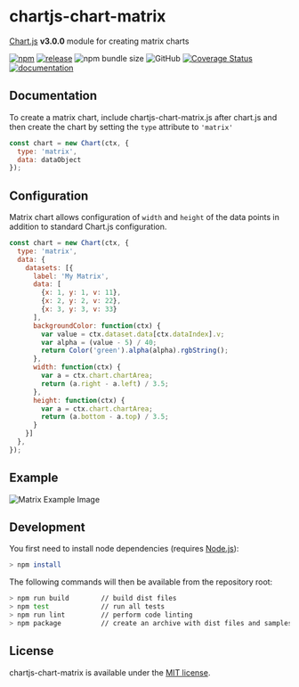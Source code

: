 # chartjs-chart-matrix

[Chart.js](https://www.chartjs.org/) **v3.0.0** module for creating matrix charts

[![npm](https://img.shields.io/npm/v/chartjs-chart-matrix.svg)](https://www.npmjs.com/package/chartjs-chart-matrix)
[![release](https://img.shields.io/github/release/kurkle/chartjs-chart-matrix.svg?style=flat-square)](https://github.com/kurkle/chartjs-chart-matrix/releases/latest)
![npm bundle size](https://img.shields.io/bundlephobia/min/chartjs-chart-matrix.svg)
![GitHub](https://img.shields.io/github/license/kurkle/chartjs-chart-matrix.svg)
[![Coverage Status](https://coveralls.io/repos/github/kurkle/chartjs-chart-matrix/badge.svg?branch=next)](https://coveralls.io/github/kurkle/chartjs-chart-matrix?branch=next)
[![documentation](https://img.shields.io/static/v1?message=Documentation&color=informational)](https://chartjs-chart-matrix.pages.dev)

## Documentation

To create a matrix chart, include chartjs-chart-matrix.js after chart.js and then create the chart by setting the `type` attribute to `'matrix'`

```js
const chart = new Chart(ctx, {
  type: 'matrix',
  data: dataObject
});
```

## Configuration

Matrix chart allows configuration of `width` and `height` of the data points in addition to standard Chart.js configuration.

```js
const chart = new Chart(ctx, {
  type: 'matrix',
  data: {
    datasets: [{
      label: 'My Matrix',
      data: [
        {x: 1, y: 1, v: 11},
        {x: 2, y: 2, v: 22},
        {x: 3, y: 3, v: 33}
      ],
      backgroundColor: function(ctx) {
        var value = ctx.dataset.data[ctx.dataIndex].v;
        var alpha = (value - 5) / 40;
        return Color('green').alpha(alpha).rgbString();
      },
      width: function(ctx) {
        var a = ctx.chart.chartArea;
        return (a.right - a.left) / 3.5;
      },
      height: function(ctx) {
        var a = ctx.chart.chartArea;
        return (a.bottom - a.top) / 3.5;
      }
    }]
  },
});
```

## Example

![Matrix Example Image](matrix.png)

## Development

You first need to install node dependencies  (requires [Node.js](https://nodejs.org/)):

```bash
> npm install
```

The following commands will then be available from the repository root:

```bash
> npm run build        // build dist files
> npm test             // run all tests
> npm run lint         // perform code linting
> npm package          // create an archive with dist files and samples
```

## License

chartjs-chart-matrix is available under the [MIT license](https://opensource.org/licenses/MIT).
